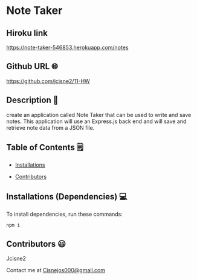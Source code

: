 # Note Taker

## Hiroku link

https://note-taker-546853.herokuapp.com/notes

## Github URL 🌐
https://github.com/jcisne2/11-HW

## Description 📝

create an application called Note Taker that can be used to write and save notes. This application will use an Express.js back end and will save and retrieve note data from a JSON file.


## Table of Contents 🗒

* [Installations](#dependencies)


* [Contributors](#contributors)



## Installations (Dependencies) 💻

To install dependencies, run these commands:

```
npm i
```

## Contributors 😃

Jcisne2

Contact me at Cisnejos000@gmail.com
